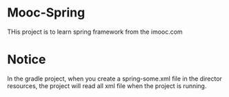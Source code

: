 # Mooc-Spring
THis project is to learn spring framework from the imooc.com

# Notice
In the gradle project, when you create a spring-some.xml file in the director resources, the project will read all xml file when the project is running.